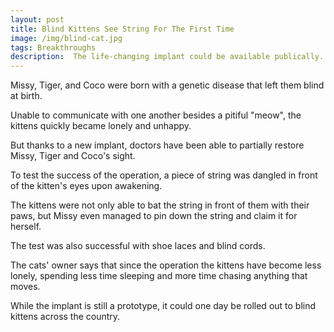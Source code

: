 ```yaml
---
layout: post
title: Blind Kittens See String For The First Time
image: /img/blind-cat.jpg
tags: Breakthroughs
description:  The life-changing implant could be available publically.
---
```


Missy, Tiger, and Coco were born with a genetic disease that left them blind at birth.

Unable to communicate with one another besides a pitiful "meow", the kittens quickly became lonely and unhappy.

But thanks to a new implant, doctors have been able to partially restore Missy, Tiger and Coco's sight.

To test the success of the operation, a piece of string was dangled in front of the kitten's eyes upon awakening.

The kittens were not only able to bat the string in front of them with their paws, but Missy even managed to pin down the string and claim it for herself.

The test was also successful with shoe laces and blind cords.

The cats' owner says that since the operation the kittens have become less lonely, spending less time sleeping and more time chasing anything that moves.

While the implant is still a prototype, it could one day be rolled out to blind kittens across the country.
